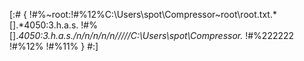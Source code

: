 [:#
{
!#%~root:!#%12%C:\Users\spot\Compressor\~root\root.txt.*\[].*4050:3.h.a.s.
!#%[].*4050:3.h.a.s./n/n/n/n/n/////C:\Users\spot\Compressor.*
!#%$222222$
!#%12%
!#%11%
}
#:]

